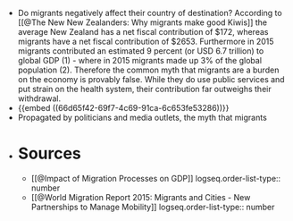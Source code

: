 - Do migrants negatively affect their country of destination? According to [[@The New New Zealanders: Why migrants make good Kiwis]] the average New Zealand has a net fiscal contribution of $172, whereas migrants have a net fiscal contribution of $2653. Furthermore in 2015 migrants contributed an estimated 9 percent (or USD 6.7 trillion) to global GDP (1) - where in 2015 migrants made up 3% of the global population (2). Therefore the common myth that migrants are a burden on the economy is provably false. While they do use public services and put strain on the health system, their contribution far outweighs their withdrawal.
- {{embed ((66d65f42-69f7-4c69-91ca-6c653fe53286))}}
- Propagated by politicians and media outlets, the myth that migrants
- # Sources
	- [[@Impact of Migration Processes on GDP]]
	  logseq.order-list-type:: number
	- [[@World Migration Report 2015: Migrants and Cities - New Partnerships to Manage Mobility]]
	  logseq.order-list-type:: number